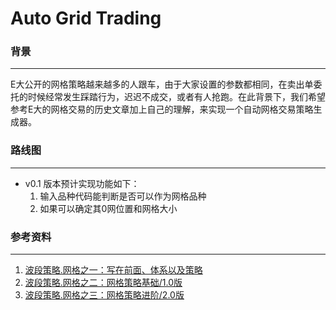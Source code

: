 # Auto Grid Trading

### 背景
---
E大公开的网格策略越来越多的人跟车，由于大家设置的参数都相同，在卖出单委托的时候经常发生踩踏行为，迟迟不成交，或者有人抢跑。在此背景下，我们希望参考E大的网格交易的历史文章加上自己的理解，来实现一个自动网格交易策略生成器。

### 路线图
---
- v0.1 版本预计实现功能如下：
  1. 输入品种代码能判断是否可以作为网格品种
  2. 如果可以确定其0网位置和网格大小



### 参考资料
---
1. [波段策略.网格之一：写在前面、体系以及策略](https://mp.weixin.qq.com/s/uxktt5ZpNo03FpQQX-aG7g)
2. [波段策略.网格之二：网格策略基础/1.0版](https://mp.weixin.qq.com/s/-czfqGvxkDcay_tSI1jv5g)
3. [波段策略.网格之三：网格策略进阶/2.0版](https://mp.weixin.qq.com/s/8pRKsjiQSZzrmH-uWCkRLQ)

